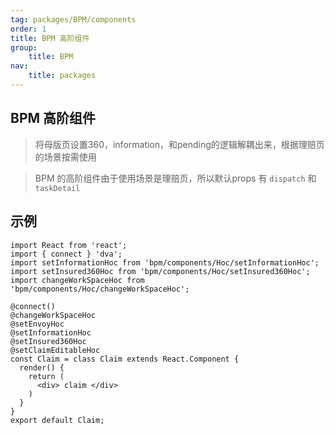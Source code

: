 ```yaml
---
tag: packages/BPM/components
order: 1
title: BPM 高阶组件
group:
    title: BPM
nav:
    title: packages
---
```

## BPM 高阶组件

> 将母版页设置360，information，和pending的逻辑解耦出来，根据理赔页的场景按需使用

> BPM 的高阶组件由于使用场景是理赔页，所以默认props 有 `dispatch` 和 `taskDetail`

## 示例

```
import React from 'react';
import { connect } 'dva';
import setInformationHoc from 'bpm/components/Hoc/setInformationHoc';
import setInsured360Hoc from 'bpm/components/Hoc/setInsured360Hoc';
import changeWorkSpaceHoc from 'bpm/components/Hoc/changeWorkSpaceHoc';

@connect()
@changeWorkSpaceHoc
@setEnvoyHoc
@setInformationHoc
@setInsured360Hoc
@setClaimEditableHoc
const Claim = class Claim extends React.Component {
  render() {
    return (
      <div> claim </div>
    )
  }
}
export default Claim;
```
